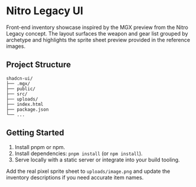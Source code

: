 ﻿# Nitro Legacy UI

Front-end inventory showcase inspired by the MGX preview from the Nitro Legacy concept. The layout surfaces the weapon and gear list grouped by archetype and highlights the sprite sheet preview provided in the reference images.

## Project Structure

```
shadcn-ui/
├── .mgx/
├── public/
├── src/
├── uploads/
├── index.html
├── package.json
└── ...
```

## Getting Started

1. Install pnpm or npm.
2. Install dependencies: `pnpm install` (or `npm install`).
3. Serve locally with a static server or integrate into your build tooling.

Add the real pixel sprite sheet to `uploads/image.png` and update the inventory descriptions if you need accurate item names.
